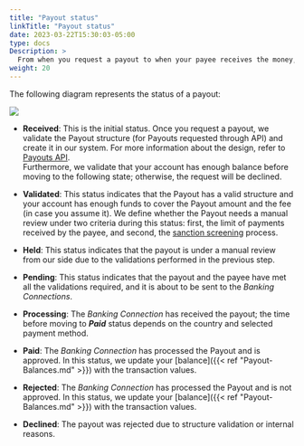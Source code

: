 ```yaml
---
title: "Payout status"
linkTitle: "Payout status"
date: 2023-03-22T15:30:03-05:00
type: docs
Description: >
  From when you request a payout to when your payee receives the money, the Payout follows a set of statuses. In this section, we give a brief explanation of these statuses.
weight: 20
---
```


The following diagram represents the status of a payout:

![](/assets/Payouts/Payouts2_en.png)

* **Received**: This is the initial status. Once you request a payout, we validate the Payout structure (for Payouts requested through API) and create it in our system. For more information about the design, refer to [Payouts API](../payouts-api.html).<br>Furthermore, we validate that your account has enough balance before moving to the following state; otherwise, the request will be declined.

* **Validated**: This status indicates that the Payout has a valid structure and your account has enough funds to cover the Payout amount and the fee (in case you assume it). We define whether the Payout needs a manual review under two criteria during this status: first, the limit of payments received by the payee, and second, the [sanction screening](../overview/payout-concepts.html#sanction-screening) process.

* **Held**: This status indicates that the payout is under a manual review from our side due to the validations performed in the previous step. <!--The ETC of this status is XX business days.-->

* **Pending**: This status indicates that the payout and the payee have met all the validations required, and it is about to be sent to the _Banking Connections_.

* **Processing**: The _Banking Connection_ has received the payout; the time before moving to ***Paid*** status depends on the country and selected payment method.

* **Paid**: The _Banking Connection_ has processed the Payout and is approved. In this status, we update your [balance]({{< ref "Payout-Balances.md" >}}) with the transaction values.

* **Rejected**: The _Banking Connection_ has processed the Payout and is not approved. In this status, we update your [balance]({{< ref "Payout-Balances.md" >}}) with the transaction values.

* **Declined**: The payout was rejected due to structure validation or internal reasons.

 